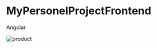 # MyPersonelProjectFrontend

Angular

![product](https://user-images.githubusercontent.com/72786825/116328719-4d7de880-a7d2-11eb-972b-e6f7037fbc69.png)
